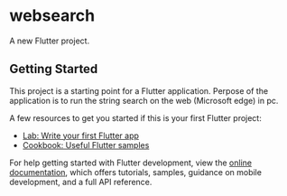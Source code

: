 # websearch

A new Flutter project.

## Getting Started

This project is a starting point for a Flutter application.
Perpose of the application is to run the string search on the web (Microsoft edge) in pc.

A few resources to get you started if this is your first Flutter project:

- [Lab: Write your first Flutter app](https://docs.flutter.dev/get-started/codelab)
- [Cookbook: Useful Flutter samples](https://docs.flutter.dev/cookbook)

For help getting started with Flutter development, view the
[online documentation](https://docs.flutter.dev/), which offers tutorials,
samples, guidance on mobile development, and a full API reference.
